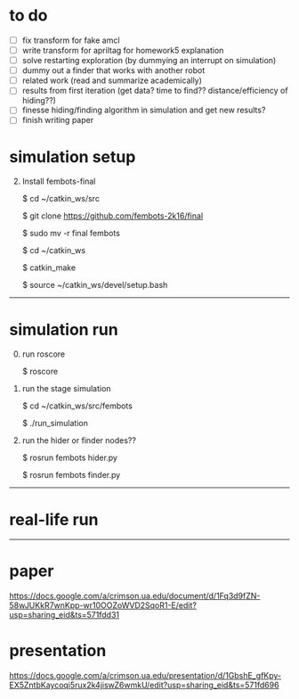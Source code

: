 # to do
- [ ] fix transform for fake amcl
- [ ] write transform for apriltag for homework5 explanation
- [ ] solve restarting exploration (by dummying an interrupt on simulation)
- [ ] dummy out a finder that works with another robot
- [ ] related work (read and summarize academically)
- [ ] results from first iteration (get data? time to find?? distance/efficiency of hiding??)
- [ ] finesse hiding/finding algorithm in simulation and get new results?
- [ ] finish writing paper

# simulation setup

<!-- 1. Install pioneer gazebo and stuff

    http://web.engr.oregonstate.edu/~chungje/Code/Pioneer3dx%20simulation/ros-indigo-gazebo2-pioneer.pdf -->

2. Install fembots-final

    $ cd ~/catkin_ws/src

    $ git clone https://github.com/fembots-2k16/final
    
    $ sudo mv -r final fembots

    $ cd ~/catkin_ws

    $ catkin_make

    $ source ~/catkin_ws/devel/setup.bash

--------------------------------------------------------------------------------

# simulation run

0. run roscore
    
    $ roscore

1. run the stage simulation

    $ cd ~/catkin_ws/src/fembots

    $ ./run_simulation
    
2. run the hider or finder nodes??
    
    $ rosrun fembots hider.py 
    
    $ rosrun fembots finder.py

--------------------------------------------------------------------------------

# real-life run

--------------------------------------------------------------------------------

# paper
https://docs.google.com/a/crimson.ua.edu/document/d/1Fq3d9fZN-58wJUKkR7wnKpp-wr10OOZoWVD2SqoR1-E/edit?usp=sharing_eid&ts=571fdd31

# presentation
https://docs.google.com/a/crimson.ua.edu/presentation/d/1GbshE_gfKpy-EX5ZntbKaycoqi5rux2k4jiswZ6wmkU/edit?usp=sharing_eid&ts=571fd696
